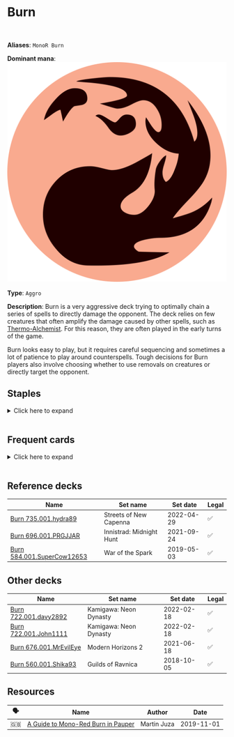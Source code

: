<!-- This page is automatically generated by Myr: do not update it manually. -->
<!-- Changes directly applied here will be lost. -->
<!-- If you plan to update this page, please update the template at https://github.com/Pauperformance/pauperformance-bot -->
<!-- Templates can be found under pauperformance-bot/resources/templates/ -->
# Burn
<br/>

**Aliases**: `MonoR Burn`


**Dominant mana**: <img src="../resources/images/mana/R.png" class="dominant-mana-icon"/>

**Type**: `Aggro`

**Description**: 
Burn is a very aggressive deck trying to optimally chain a series of spells to directly damage the opponent.
The deck relies on few creatures that often amplify the damage caused by other spells, such as [Thermo-Alchemist](https://scryfall.com/card/mid/164/thermo-alchemist).
For this reason, they are often played in the early turns of the game.

Burn looks easy to play, but it requires careful sequencing and sometimes a lot of patience to play around counterspells.
Tough decisions for Burn players also involve choosing whether to use removals on creatures or directly target the opponent.


## **Staples**

<details>
  <summary>Click here to expand</summary>
<a href="https://scryfall.com/card/dmr/113/chain-lightning"><img src="https://cards.scryfall.io/normal/front/2/1/2105a0d9-ea2e-4ffc-be08-424b5617205d.jpg" class="archetype-card rounded-image"/></a>
<a href="https://scryfall.com/card/isd/138/curse-of-the-pierced-heart"><img src="https://cards.scryfall.io/normal/front/7/1/71010182-c004-4d18-adab-80319cd1e625.jpg" class="archetype-card rounded-image"/></a>
<a href="https://scryfall.com/card/dmr/119/fireblast"><img src="https://cards.scryfall.io/normal/front/a/0/a0ab67cc-b553-4451-9cda-0e5fe3303940.jpg" class="archetype-card rounded-image"/></a>
<a href="https://scryfall.com/card/uma/136/lava-spike"><img src="https://cards.scryfall.io/normal/front/7/9/79c21c1f-eaa4-454d-a1c7-b41466d0a428.jpg" class="archetype-card rounded-image"/></a>
<a href="https://scryfall.com/card/clu/141/lightning-bolt"><img src="https://cards.scryfall.io/normal/front/7/7/77c6fa74-5543-42ac-9ead-0e890b188e99.jpg" class="archetype-card rounded-image"/></a>
<a href="https://scryfall.com/card/lrw/186/needle-drop"><img src="https://cards.scryfall.io/normal/front/d/3/d3f89bcf-46f8-4598-a949-7f10134606aa.jpg" class="archetype-card rounded-image"/></a>
<a href="https://scryfall.com/card/2x2/122/rift-bolt"><img src="https://cards.scryfall.io/normal/front/4/c/4ccd0ada-92b2-48f3-b5ae-96346fc138b6.jpg" class="archetype-card rounded-image"/></a>
<a href="https://scryfall.com/card/ddi/67/searing-blaze"><img src="https://cards.scryfall.io/normal/front/f/6/f659d464-13dd-49e2-a842-098dcba49659.jpg" class="archetype-card rounded-image"/></a>
<a href="https://scryfall.com/card/mid/164/thermo-alchemist"><img src="https://cards.scryfall.io/normal/front/b/4/b4c68bad-c7ee-4dbc-ad06-8c4d9446884e.jpg" class="archetype-card rounded-image"/></a>
</details><br/>



## **Frequent cards**

<details>
  <summary>Click here to expand</summary>
<a href="https://scryfall.com/card/mh2/278/flame-rift"><img src="https://cards.scryfall.io/normal/front/e/6/e63ed449-d249-4639-85d2-f8fe75496d5c.jpg" class="archetype-card rounded-image"/></a>
<a href="https://scryfall.com/card/dom/127/ghitu-lavarunner"><img src="https://cards.scryfall.io/normal/front/c/4/c448ba82-a502-459f-9ebc-fc9e85674e6c.jpg" class="archetype-card rounded-image"/></a>
<a href="https://scryfall.com/card/rvr/124/skewer-the-critics"><img src="https://cards.scryfall.io/normal/front/4/3/43ca8f80-e9ed-483f-a8a7-ad6149811df9.jpg" class="archetype-card rounded-image"/></a>
<a href="https://scryfall.com/card/vow/182/voldaren-epicure"><img src="https://cards.scryfall.io/normal/front/a/e/ae154e64-f626-45fb-bd52-840c1c27b2d3.jpg" class="archetype-card rounded-image"/></a>
</details><br/>



## **Reference decks**

| Name | Set name | Set date | Legal |
| -----| -------- | -------- | ----- |
| [Burn 735.001.hydra89](https://www.mtggoldfish.com/deck/4871420) | Streets of New Capenna | 2022-04-29 | ✅ |
| [Burn 696.001.PRGJJAR](https://www.mtggoldfish.com/deck/4624409) | Innistrad: Midnight Hunt | 2021-09-24 | ✅ |
| [Burn 584.001.SuperCow12653](https://www.mtggoldfish.com/deck/4351060) | War of the Spark | 2019-05-03 | ✅ |




## **Other decks**

| Name | Set name | Set date | Legal |
| -----| -------- | -------- | ----- |
| [Burn 722.001.davy2892](https://www.mtggoldfish.com/deck/4682095) | Kamigawa: Neon Dynasty | 2022-02-18 | ✅ |
| [Burn 722.001.John1111](https://www.mtggoldfish.com/deck/4667101) | Kamigawa: Neon Dynasty | 2022-02-18 | ✅ |
| [Burn 676.001.MrEvilEye](https://www.mtggoldfish.com/deck/4351765) | Modern Horizons 2 | 2021-06-18 | ✅ |
| [Burn 560.001.Shika93](https://www.mtggoldfish.com/deck/4351742) | Guilds of Ravnica | 2018-10-05 | ✅ |






## **Resources**

| 🗣️ | Name | Author | Date |
| -- | ---- | ------ | ---- |
| 🇬🇧 | <a target="_blank" href="https://strategy.channelfireball.com/all-strategy/mtg/channelmagic-articles/a-guide-to-mono-red-burn-in-pauper/">A Guide to Mono-Red Burn in Pauper</a> | Martin Juza | 2019-11-01   |

